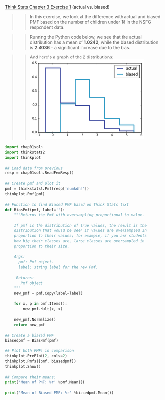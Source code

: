 [Think Stats Chapter 3 Exercise 1](http://greenteapress.com/thinkstats2/html/thinkstats2004.html#toc31) (actual vs. biased)

>> In this exercise, we look at the difference with actual and biased PMF based on the number of
>> children under 18 in the NSFG respondent data.

>> Running the Python code below, we see that the actual distribution has a mean of **1.0242**,
>> while the biased distribution is **2.4036** - a significant increase due to the bias.

>> And here's a graph of the 2 distributions:  
>> ![distribution](img/pmf.png)



```python
import chap01soln
import thinkstats2
import thinkplot

## Load data from previous
resp = chap01soln.ReadFemResp()

## Create pmf and plot it
pmf = thinkstats2.Pmf(resp['numkdhh'])
thinkplot.Pmf(pmf)

## Function to find Biased PMF based on Think Stats text
def BiasPmf(pmf, label=''):
    """Returns the Pmf with oversampling proportional to value.

    If pmf is the distribution of true values, the result is the
    distribution that would be seen if values are oversampled in
    proportion to their values; for example, if you ask students
    how big their classes are, large classes are oversampled in
    proportion to their size.

    Args:
      pmf: Pmf object.
      label: string label for the new Pmf.

     Returns:
       Pmf object
    """
    new_pmf = pmf.Copy(label=label)

    for x, p in pmf.Items():
        new_pmf.Mult(x, x)

    new_pmf.Normalize()
    return new_pmf

## Create a biased PMF
biasedpmf = BiasPmf(pmf)

## Plot both PMFs in comparison
thinkplot.PrePlot(2, cols=2)
thinkplot.Pmfs([pmf, biasedpmf])
thinkplot.Show()

## Compare their means:
print('Mean of PMF: %r' %pmf.Mean())

print('Mean of Biased PMF: %r' %biasedpmf.Mean())

```
